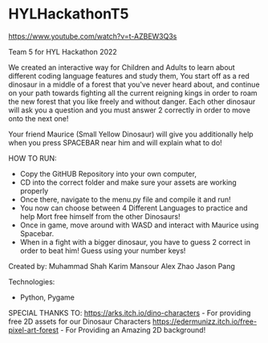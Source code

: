 # HYLHackathonT5
https://www.youtube.com/watch?v=t-AZBEW3Q3s

Team 5 for HYL Hackathon 2022

We created an interactive way for Children and Adults to learn about different coding language features and study them,
You start off as a red dinosaur in a middle of a forest that you've never heard about, and continue on your path towards fighting all the 
current reigning kings in order to roam the new forest that you like freely and without danger.
Each other dinosaur will ask you a question and you must answer 2 correctly in order to move onto the next one!

Your friend Maurice (Small Yellow Dinosaur) will give you additionally help when you press SPACEBAR near him and will explain what to do!


HOW TO RUN:
  - Copy the GitHUB Repository into your own computer,
  - CD into the correct folder and make sure your assets are working properly
  - Once there, navigate to the menu.py file and compile it and run!
  - You now can choose between 4 Different Languages to practice and help Mort free himself from the other Dinosaurs!
  - Once in game, move around with WASD and interact with Maurice using Spacebar.
  - When in a fight with a bigger dinosaur, you have to guess 2 correct in order to beat him! Guess using your number keys!
 
 Created by:
 Muhammad Shah
 Karim Mansour
 Alex Zhao
 Jason Pang

Technologies:
- Python, Pygame

SPECIAL THANKS TO:
https://arks.itch.io/dino-characters - For providing free 2D assets for our Dinosaur Characters
https://edermunizz.itch.io/free-pixel-art-forest - For Providing an Amazing 2D background!

